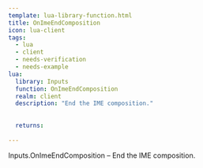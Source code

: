 ```yaml
---
template: lua-library-function.html
title: OnImeEndComposition
icon: lua-client
tags:
  - lua
  - client
  - needs-verification
  - needs-example
lua:
  library: Inputs
  function: OnImeEndComposition
  realm: client
  description: "End the IME composition."
  
  
  returns:
    
---
```


<div class="lua__search__keywords">
Inputs.OnImeEndComposition &#x2013; End the IME composition.
</div>
